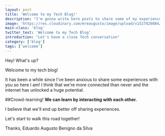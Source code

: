 ```yaml
---
layout: post
title: 'Welcome to my Tech Blog!'
description: "I'm gonna write here posts to share some of my experience with you!"
image: 'https://res.cloudinary.com/mreaugusto/image/upload/v1527820884/its-a-brand-new-start.jpg'
main-class: 'blog'
twitter_text: 'Welcome to my Tech Blog'
introduction: "Let's have a close Tech conversation"
category: ['blog']
tags: ['welcome']
---
```


Hey! What's up?

Welcome to my tech blog!

It has been a while since I've been anxious to share some experiences with you so here I am!
I think that we're more connected than never and the internet has unlocked a huge potential.

##Crowd-learning!
__We can learn by interacting with each other.__

I believe that we'll end up better off sharing experiences.

Let's start to walk this road together!

Thanks,
Eduardo Augusto Benigno da Silva
